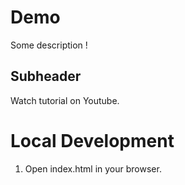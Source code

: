 # Demo

Some description !

## Subheader

Watch tutorial on Youtube. 

# Local Development

1. Open index.html in your browser.
